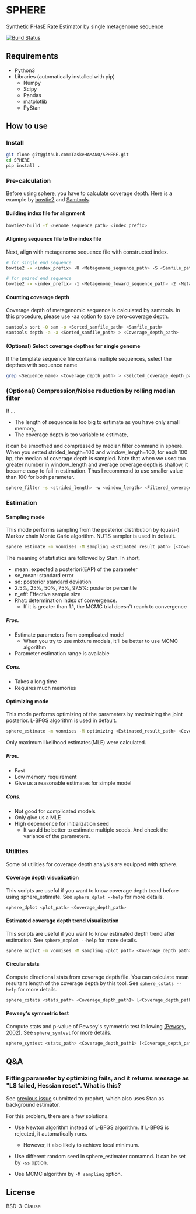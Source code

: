 # SPHERE
Synthetic PHasE Rate Estimator by single metagenome sequence

[![Build Status](https://travis-ci.com/TaskeHAMANO/SPHERE.svg?token=SzpkyWMHFzySqHiz9qDz&branch=master)](https://travis-ci.com/TaskeHAMANO/SPHERE)

## Requirements

* Python3
* Libraries (automatically installed with pip)
    * Numpy
    * Scipy
    * Pandas
    * matplotlib
    * PyStan

## How to use

### Install

```bash
git clone git@github.com:TaskeHAMANO/SPHERE.git
cd SPHERE
pip install .
```

### Pre-calculation

Before using sphere, you have to calculate coverage depth. Here is a example by [bowtie2](http://bowtie-bio.sourceforge.net/bowtie2/index.shtml) and [Samtools](http://www.htslib.org).

#### Building index file for alignment

```bash
bowtie2-build -f <Genome_sequence_path> <index_prefix>
```

#### Aligning sequence file to the index file

Next, align with metagenome sequence file with constructed index.

```bash
# for single end sequence
bowtie2 -x <index_prefix> -U <Metagenome_sequence_path> -S <Samfile_path>

# for paired end sequence
bowtie2 -x <index_prefix> -1 <Metagenome_foward_sequence_path> -2 <Metagenome_reverse_sequence_path> -S <Samfile_path>
```

#### Counting coverage depth

Coverage depth of metagenomic sequence is calculated by samtools. In this procedure, please use -aa option to save zero-coverage depth.

```bash
samtools sort -O sam -o <Sorted_samfile_path> <Samfile_path>
samtools depth -a -a <Sorted_samfile_path> > <Coverage_depth_path>
```

#### (Optional) Select coverage depthes for single genome

If the template sequence file contains multiple sequences, select the depthes with sequence name

```bash
grep <Sequence_name> <Coverage_depth_path> > <Selcted_coverage_depth_path>
```

### (Optional) Compression/Noise reduction by rolling median filter

If ...

* The length of sequence is too big to estimate as you have only small memory,
* The coverage depth is too variable to estimate,

it can be smoothed and compressed by median filter command in sphere.
When you setted strided_length=100 and window_length=100, for each 100 bp, the median of coverage depth is sampled.
Note that when we used too greater number in window_length and average coverage depth is shallow, it became easy to fail in estimation. Thus I recommend to use smaller value than 100 for both parameter.

```bash
sphere_filter -s <strided_length> -w <window_length> <Filtered_coverage_depth_path> <Coverage_depth_path>
```

### Estimation

#### Sampling mode

This mode performs sampling from the posterior distribution by (quasi-) Markov chain Monte Carlo algorithm. NUTS sampler is used in default.

```bash
sphere_estimate -m vonmises -M sampling <Estimated_result_path> [<Coverage_depth_path1> <Coverage_depth_path2> ...]
```

The meaning of statistics are followed by Stan. In short,

* mean: expected a posteriori(EAP) of the parameter
* se_mean: standard error
* sd: posterior standard deviation
* 2.5%, 25%, 50%, 75%, 97.5%: posterior percentile
* n_eff: Effective sample size
* Rhat: determination index of convergence.
    * If it is greater than 1.1, the MCMC trial doesn't reach to convergence

##### Pros.

* Estimate parameters from complicated model
    * When you try to use mixture models, it'll be better to use MCMC algorithm
* Parameter estimation range is available

##### Cons.

* Takes a long time
* Requires much memories

#### Optimizing mode

This mode performs optimizing of the parameters by maximizing the joint posterior. L-BFGS algorithm is used in default.

```bash
sphere_estimate -m vonmises -M optimizing <Estimated_result_path> <Coverage_depth_path1> [<Coverage_depth_path2> ...]
```

Only maximum likelihood estimates(MLE) were calculated.

##### Pros.

* Fast
* Low memory requirement
* Give us a reasonable estimates for simple model

##### Cons.

* Not good for complicated models
* Only give us a MLE
* High dependence for initialization seed
    * It would be better to estimate multiple seeds. And check the variance of the parameters.

### Utilities

Some of utilities for coverage depth analysis are equipped with sphere.

#### Coverage depth visualization

This scripts are useful if you want to know coverage depth trend before using sphere_estimate.
See `sphere_dplot --help` for more details.

```bash
sphere_dplot <plot_path> <Coverage_depth_path>
```

#### Estimated coverage depth trend visualization

This scripts are useful if you want to know estimated depth trend after estimation.
See `sphere_mcplot --help` for more details.


```bash
sphere_mcplot -m vonmises -M sampling <plot_path> <Coverage_depth_path> <Estimated_result_path>
```

#### Circular stats

Compute directional stats from coverage depth file.
You can calculate mean resultant length of the coverage depth by this tool.
See `sphere_cstats --help` for more details.

```bash
sphere_cstats <stats_path> <Coverage_depth_path1> [<Coverage_depth_path2> ...]
```

#### Pewsey's symmetric test

Compute stats and p-value of Pewsey's symmetric test following [(Pewsey, 2002)](https://www.jstor.org/stable/3316098).
See `sphere_symtest` for more details.

```bash
sphere_symtest <stats_path> <Coverage_depth_path1> [<Coverage_depth_path2> ...]
```

## Q&A

### Fitting parameter by optimizing fails, and it returns message as "LS failed, Hessian reset". What is this?

See [previous issue](https://github.com/facebook/prophet/issues/40) submitted to prophet, which also uses Stan as background estimator.

For this problem, there are a few solutions.

* Use Newton algorithm instead of L-BFGS algorithm. If L-BFGS is rejected, it automatically runs.
    * However, it also likely to achieve local minimum.

* Use different random seed in sphere_estimater comamnd. It can be set by `-ss` option.

* Use MCMC algorithm by `-M sampling` option.

## License

BSD-3-Clause
